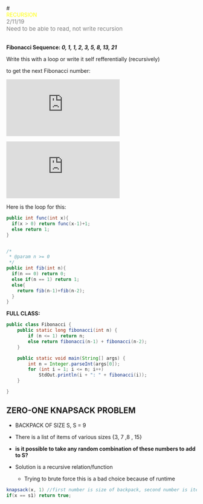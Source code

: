 <link href="http://github.com/yrgoldteeth/darkdowncss/raw/master/darkdown.css" rel="stylesheet"></link>
# <div style="color: yellow">RECURSION </div> <div style="font-size: 15px; color: gray">2/11/19<br>Need to be able to read, not write recursion</div>


<br>

**Fibonacci Sequence: *0, 1, 1, 2, 3, 5, 8, 13, 21***

Write this with a loop
or write it self refferentially (recursively)

to get the next Fibonacci number:

![equation](https://latex.codecogs.com/png.latex?%5Cbg_white%20%5CLARGE%20f_n%20%3D%20f_n_-_1%20&plus;%20f_n_-_2)

![equation](https://latex.codecogs.com/png.latex?%5Cbg_white%20%5CLARGE%20f_2%20%3D%20f_%28_1_%29%20&plus;%20f_%28_0_%29)

Here is the loop for this:

```java
public int func(int x){
  if(x > 0) return func(x-1)+1;
  else return 1;
}
```

```java

/*
 * @param n >= 0
 */
public int fib(int n){
  if(n == 0) return 0;
  else if(n == 1) return 1;
  else{
    return fib(n-1)+fib(n-2);
  }
}
```


**FULL CLASS:**

```java
public class Fibonacci {
    public static long fibonacci(int n) {
        if (n <= 1) return n;
        else return fibonacci(n-1) + fibonacci(n-2);
    }

    public static void main(String[] args) {
        int n = Integer.parseInt(args[0]);
        for (int i = 1; i <= n; i++)
            StdOut.println(i + ": " + fibonacci(i));
    }

}
```

## ZERO-ONE KNAPSACK PROBLEM
* BACKPACK OF SIZE S, S = 9
* There is a list of items of various sizes {3, 7 ,8 , 15}
* **is it possible to take any random combination of these numbers to add to S?**

* Solution is a recursive relation/function
  *  Trying to brute force this is a bad choice because of runtime
```java
knapsack(x, 1) //first number is size of backpack, second number is item in list*
if(x == s1) return true;
```
